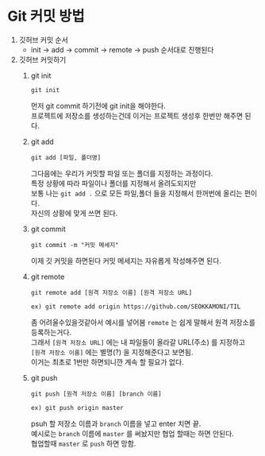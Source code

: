 <h1>Git 커밋 방법</h1>

1. 깃허브 커밋 순서
    - init -> add -> commit -> remote -> push 순서대로 진행된다
2. 깃허브 커밋하기<br/>
    1. git init 
        ```
        git init
        ``` 
        먼저 git commit 하기전에 git init을 해야한다.<br/>
        프로젝트에 저장소를 생성하는건데 이거는 프로젝트 생성후 한번만 해주면 된다.

    2. git add
        ```
        git add [파일, 폴더명]
        ```
        그다음에는 우리가 커밋할 파일 또는 폴더를 지정하는 과정이다.<br/>
        특정 상황에 따라 파일이나 폴더를 지정해서 올려도되지만<br/>
        보통 나는 `git add .` 으로 모든 파일,폴더 들을 지정해서 한꺼번에 올리는 편이다.<br/>
        자신의 상황에 맞게 쓰면 된다.
    3. git commit
        ```
        git commit -m "커밋 메세지"
        ```
        이제 깃 커밋을 하면된다 커밋 메세지는 자유롭게 작성해주면 된다.
    4. git remote
        ```
        git remote add [원격 저장소 이름] [원격 저장소 URL]

        ex) git remote add origin https://github.com/SEOKKAMONI/TIL
        ```
        좀 어려울수있을것같아서 예시를 넣어봄 `remote` 는 쉽게 말해서 원격 저장소를 등록하는거다.<br/>
        그래서 `[원격 저장소 URL]` 에는 내 파일들이 올라갈 URL(주소) 를 지정하고<br/>
        `[원격 저장소 이름]` 에는 별명(?) 을 지정해준다고 보면됨.<br/>
        이거는 최초로 1번만 하면되니깐 계속 할 필요가 없다.
    5. git push
        ```
        git push [원격 저장소 이름] [branch 이름]

        ex) git push origin master
        ```
        psuh 할 저장소 이름과 `branch` 이름을 넣고 enter 치면 끝.<br/>
        예시로는 `branch` 이름에 `master` 를 써놨지만 협업 할때는 하면 안된다.<br/>
        협업할때 `master` 로 `push` 하면 망함.


